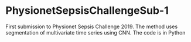 # PhysionetSepsisChallengeSub-1
First submission to Physionet Sepsis Challenge 2019. The method uses segmentation of multivariate time series using CNN.
The code is in Python
